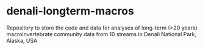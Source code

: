 # denali-longterm-macros
Repository to store the code and data for analyses of long-term (>20 years) macroinvertebrate community data from 10 streams in Denali National Park, Alaska, USA
